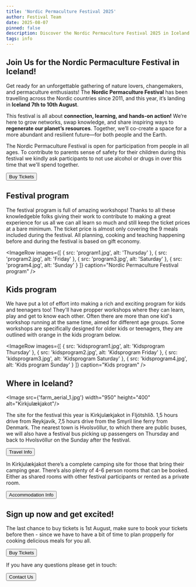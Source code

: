 ```yaml
---
title: 'Nordic Permaculture Festival 2025'
author: Festival Team
date: 2025-08-07
pinned: false
description: Discover the Nordic Permaculture Festival 2025 in Iceland - a gathering of nature lovers, change-makers and permaculture enthusiasts focused on connection, learning and hands-on action.
tags: info
---
```


<script>
    import { base } from '$app/paths'
    import Action from '$lib/Action.svelte'
    import Button from '$lib/Button.svelte'
    import Image from  '$lib/Image.svelte'
    import ImageRow from '$lib/ImageRow.svelte'
</script>

## Join Us for the Nordic Permaculture Festival in Iceland!

Get ready for an unforgettable gathering of nature lovers, changemakers, and permaculture enthusiasts! The **Nordic Permaculture Festival** has been travelling across the Nordic countries since 2011, and this year, it’s landing in **Iceland 7th to 10th August**.

This festival is all about **connection, learning, and hands-on action!** We’re here to grow networks, swap knowledge, and share inspiring ways to **regenerate our planet’s resources**. Together, we’ll co-create a space for a more abundant and resilient future—for both people and the Earth. 

The Nordic Permaculture Festival is open for participation from people in all ages.  To contribute to parents sense of safety for their children during this festival we kindly ask participants to not use alcohol or drugs in over this time that we'll spend together. 

<Action>
    <Button href={'/tickets'}>Buy Tickets</Button>
</Action>

## Festival program

The festival program is full of amazing workshops!  Thanks to all these knowledgeble folks giving their work to contribute to making a great experience for us all we can all learn so much and still keep the ticket prices at a bare minimum.  The ticket price is almost only covering the 9 meals included during the festival.  All planning, cooking and teaching happening before and during the festival is based on gift economy.

<ImageRow images={[ { src: 'program1.jpg', alt: 'Thursday' }, { src: 'program2.jpg', alt: 'Friday' }, { src: 'program3.jpg', alt: 'Saturday' }, { src: 'program4.jpg', alt: 'Sunday' } ]} caption="Nordic Permaculture Festival program" />


## Kids program

We have put a lot of effort into making a rich and exciting program for kids and teenagers too!  They'll have propper workshops where they can learn, play and get to know each other.  Often there are more than one kid's workshop running at the same time, aimed for different age groups.  Some workshops are specifically designed for older kids or teenagers, they are outlined with orange in the kids program below.

<ImageRow images={[ { src: 'kidsprogram1.jpg', alt: 'Kidsprogram Thursday' }, { src: 'kidsprogram2.jpg', alt: 'Kidsprogram Friday' }, { src: 'kidsprogram3.jpg', alt: 'Kidsprogram Saturday' }, { src: 'kidsprogram4.jpg', alt: 'Kids program Sunday' } ]} caption="Kids program" />

## Where in Iceland?

<Image
  src={'farm_aerial_1.jpg'}
  width="950"
  height="400"
  alt="Kirkjulækjakot"/>

The site for the festival this year is Kirkjulækjakot in Fljótshlíð. 1,5 hours drive from Reykjavík, 7,5 hours drive from the Smyril line ferry from Denmark. The nearest town is Hvolsvöllur, to which there are public buses, we will also have a festival bus picking up passengers on Thursday and back to Hvolsvöllur on the Sunday after the festival.

<Action>
    <Button href={'/travel'}>Travel Info</Button>
</Action>

In Kirkjulækjakot there’s a complete camping site for those that bring their camping gear.  There’s also plenty of 4-6 person rooms that can be booked.  Either as shared rooms with other festival participants or rented as a private room.

<Action>
    <Button href={'/accommodation'}>Accommodation Info</Button>
</Action>

## Sign up now and get excited!

The last chance to buy tickets is 1st August, make sure to book your tickets before then - since we have to have a bit of time to plan propperly for cooking delicious meals for you all.

<Action>
    <Button href={'/tickets'}>Buy Tickets</Button>
</Action>

If you have any questions please get in touch:

<Action>
    <Button href={'/contact'}>Contact Us</Button>
</Action>
